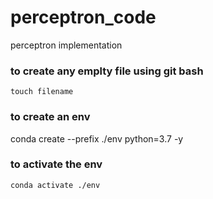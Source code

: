 # perceptron_code
perceptron implementation
### to create any emplty file using git bash
```
touch filename
```
### to create an env
conda create --prefix ./env python=3.7 -y

### to activate the env
```
conda activate ./env
```